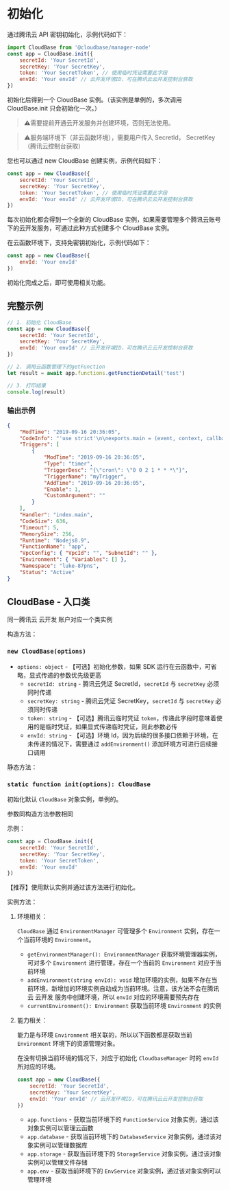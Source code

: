 # 初始化

通过腾讯云 API 密钥初始化，示例代码如下：

```javascript
import CloudBase from '@cloudbase/manager-node'
const app = CloudBase.init({
    secretId: 'Your SecretId',
    secretKey: 'Your SecretKey',
    token: 'Your SecretToken', // 使用临时凭证需要此字段
    envId: 'Your envId' // 云开发环境ID，可在腾讯云云开发控制台获取
})
```

初始化后得到一个 CloudBase 实例。（该实例是单例的，多次调用 CloudBase.init 只会初始化一次。）

> ⚠️需要提前开通云开发服务并创建环境，否则无法使用。

> ⚠️服务端环境下（非云函数环境），需要用户传入 SecretId， SecretKey（腾讯云控制台获取）

您也可以通过 new CloudBase 创建实例，示例代码如下：

```javascript
const app = new CloudBase({
    secretId: 'Your SecretId',
    secretKey: 'Your SecretKey',
    token: 'Your SecretToken', // 使用临时凭证需要此字段
    envId: 'Your envId' // 云开发环境ID，可在腾讯云云开发控制台获取
})
```

每次初始化都会得到一个全新的 CloudBase 实例，如果需要管理多个腾讯云账号下的云开发服务，可通过此种方式创建多个 CloudBase 实例。

在云函数环境下，支持免密钥初始化，示例代码如下：

```javascript
const app = new CloudBase({
    envId: 'Your envId'
})
```

初始化完成之后，即可使用相关功能。

## 完整示例

```javascript
// 1. 初始化 CloudBase
const app = new CloudBase({
    secretId: 'Your SecretId',
    secretKey: 'Your SecretKey',
    envId: 'Your envId' // 云开发环境ID，可在腾讯云云开发控制台获取
})

// 2. 调用云函数管理下的getFunction
let result = await app.functions.getFunctionDetail('test')

// 3. 打印结果
console.log(result)
```

### 输出示例

```json
{
    "ModTime": "2019-09-16 20:36:05",
    "CodeInfo": "'use strict'\n\nexports.main = (event, context, callback) : {\n    console.log('Hello World')\n    console.log(event)\n    console.log(context)\n    callback(null, event)\n}\n",
    "Triggers": [
        {
            "ModTime": "2019-09-16 20:36:05",
            "Type": "timer",
            "TriggerDesc": "{\"cron\": \"0 0 2 1 * * *\"}",
            "TriggerName": "myTrigger",
            "AddTime": "2019-09-16 20:36:05",
            "Enable": 1,
            "CustomArgument": ""
        }
    ],
    "Handler": "index.main",
    "CodeSize": 636,
    "Timeout": 5,
    "MemorySize": 256,
    "Runtime": "Nodejs8.9",
    "FunctionName": "app",
    "VpcConfig": { "VpcId": "", "SubnetId": "" },
    "Environment": { "Variables": [] },
    "Namespace": "luke-87pns",
    "Status": "Active"
}
```

## CloudBase - 入口类

同一腾讯云 云开发 账户对应一个类实例

构造方法：

### `new CloudBase(options)`

-   `options: object` - 【可选】初始化参数，如果 SDK 运行在云函数中，可省略，显式传递的参数优先级更高
    -   `secretId: string` - 腾讯云凭证 SecretId，`secretId` 与 `secretKey` 必须同时传递
    -   `secretKey: string` - 腾讯云凭证 SecretKey，`secretId` 与 `secretKey` 必须同时传递
    -   `token: string` - 【可选】腾讯云临时凭证 `token`，传递此字段时意味着使用的是临时凭证，如果显式传递临时凭证，则此参数必传
    -   `envId: string` - 【可选】环境 Id，因为后续的很多接口依赖于环境，在未传递的情况下，需要通过 `addEnvironment()` 添加环境方可进行后续接口调用

静态方法：

### `static function init(options): CloudBase`

初始化默认 `CloudBase` 对象实例，单例的。

参数同构造方法参数相同

示例：

```javascript
const app = CloudBase.init({
    secretId: 'Your SecretId',
    secretKey: 'Your SecretKey',
    token: 'Your SecretToken',
    envId: 'Your envId'
})
```

【推荐】使用默认实例并通过该方法进行初始化。

实例方法：

1.  环境相关：

    `CloudBase` 通过 `EnvironmentManager` 可管理多个 `Environment` 实例，存在一个当前环境的 `Environment`。

    -   `getEnvironmentManager(): EnvironmentManager` 获取环境管理器实例，可对多个 `Environment` 进行管理，存在一个当前的 `Environment` 对应于当前环境
    -   `addEnvironment(string envId): void` 增加环境的实例，如果不存在当前环境，新增加的环境实例自动成为当前环境。注意，该方法不会在腾讯云 云开发 服务中创建环境，所以 `envId` 对应的环境需要预先存在
    -   `currentEnvironment(): Environment` 获取当前环境 `Environment` 的实例

2.  能力相关：

    能力是与环境 `Environment` 相关联的，所以以下函数都是获取当前 `Environment` 环境下的资源管理对象。

    在没有切换当前环境的情况下，对应于初始化 `CloudbaseManager` 时的 `envId` 所对应的环境。

    ```javascript
    const app = new CloudBase({
        secretId: 'Your SecretId',
        secretKey: 'Your SecretKey',
        envId: 'Your envId' // 云开发环境ID，可在腾讯云云开发控制台获取
    })
    ```

    -   `app.functions` - 获取当前环境下的 `FunctionService` 对象实例，通过该对象实例可以管理云函数
    -   `app.database` - 获取当前环境下的 `DatabaseService` 对象实例，通过该对象实例可以管理数据库
    -   `app.storage` - 获取当前环境下的 `StorageService` 对象实例，通过该对象实例可以管理文件存储
    -   `app.env` - 获取当前环境下的 `EnvService` 对象实例，通过该对象实例可以管理环境

